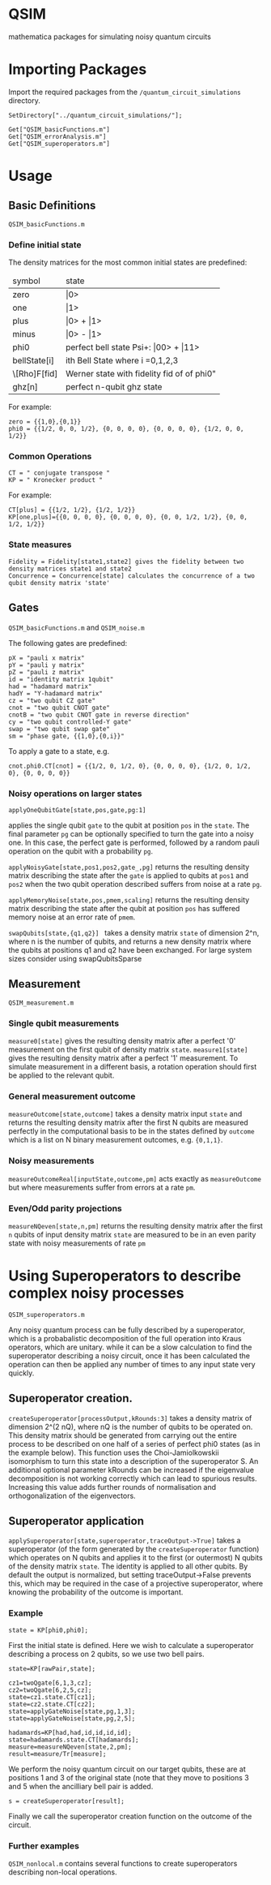 QSIM
====

mathematica packages for simulating noisy quantum circuits

# Importing Packages

Import the required packages from the ``/quantum_circuit_simulations`` directory. 

```
SetDirectory["../quantum_circuit_simulations/"];

Get["QSIM_basicFunctions.m"]
Get["QSIM_errorAnalysis.m"]
Get["QSIM_superoperators.m"]

```

# Usage

## Basic Definitions
``QSIM_basicFunctions.m``

### Define initial state
The density matrices for the most common initial states are predefined: 

<table style="width:100%">
<thead>
  <tr>
    <td>symbol</td>
    <td>state</td> 
  </tr>
  </thead>
  <tbody>
  <tr><td>zero</td><td>|0></td></tr>
  <tr><td>one</td><td>|1></td></tr>
  <tr><td>plus</td><td>|0> + |1></td></tr>
  <tr><td>minus</td><td>|0> - |1></td></tr>
  <tr><td>phi0</td><td>perfect bell state Psi+: |00> + |11></td></tr>
  <tr><td>bellState[i]</td><td>ith Bell State where i =0,1,2,3 </td></tr>
  <tr><td>\[Rho]F[fid]</td><td>Werner state with fidelity fid of of phi0"</td></tr>
  <tr><td>ghz[n]</td><td>perfect n-qubit ghz state</td></tr>
  
  </tbody>
</table>


For example: 

```
zero = {{1,0},{0,1}}
phi0 = {{1/2, 0, 0, 1/2}, {0, 0, 0, 0}, {0, 0, 0, 0}, {1/2, 0, 0, 1/2}}

```

### Common Operations

```
CT = " conjugate transpose "
KP = " Kronecker product " 
```

For example: 

``` 
CT[plus] = {{1/2, 1/2}, {1/2, 1/2}} 
KP[one,plus]={{0, 0, 0, 0}, {0, 0, 0, 0}, {0, 0, 1/2, 1/2}, {0, 0, 1/2, 1/2}}
```


### State measures

```
Fidelity = Fidelity[state1,state2] gives the fidelity between two density matrices state1 and state2
Concurrence = Concurrence[state] calculates the concurrence of a two qubit density matrix 'state'
```


## Gates
``QSIM_basicFunctions.m`` and ``QSIM_noise.m``

The following gates are predefined: 

```
pX = "pauli x matrix"
pY = "pauli y matrix"
pZ = "pauli z matrix"
id = "identity matrix 1qubit"
had = "hadamard matrix"
hadY = "Y-hadamard matrix"
cz = "two qubit CZ gate"
cnot = "two qubit CNOT gate"
cnotB = "two qubit CNOT gate in reverse direction"
cy = "two qubit controlled-Y gate"
swap = "two qubit swap gate"
sm = "phase gate, {{1,0},{0,i}}"
```

To apply a gate to a state, e.g. 

```
cnot.phi0.CT[cnot] = {{1/2, 0, 1/2, 0}, {0, 0, 0, 0}, {1/2, 0, 1/2, 0}, {0, 0, 0, 0}}
```

### Noisy operations on larger states

```applyOneQubitGate[state,pos,gate,pg:1] ```

applies the single qubit  ```gate``` to the qubit at position ```pos``` in the `state`. The final parameter ``pg`` can be optionally specified to turn the gate into a noisy one. In this case, the perfect gate is performed, followed by a random pauli operation on the qubit with a probability ```pg```.


`applyNoisyGate[state,pos1,pos2,gate_,pg]` returns the resulting density matrix describing the state after the `gate` is applied to qubits at `pos1` and `pos2` when the two qubit operation described suffers from noise at a rate `pg`. 


`applyMemoryNoise[state,pos,pmem,scaling]` returns the resulting density matrix describing the state after the qubit at position `pos` has suffered memory noise at an error rate of `pmem`. 


```swapQubits[state,{q1,q2}] ``` takes a density matrix ``state`` of dimension 2^n, where n is the number of qubits, and returns a new density matrix where the qubits at positions q1 and q2 have been exchanged. For large system sizes consider using swapQubitsSparse




## Measurement
``QSIM_measurement.m``

### Single qubit measurements

`measure0[state]` gives the resulting density matrix after a perfect '0' measurement on the first qubit of density matrix `state`. `measure1[state]` gives the resulting density matrix after a perfect '1' measurement. To simulate measurement in a different basis, a rotation operation should first be applied to the relevant qubit. 

### General measurement outcome

`measureOutcome[state,outcome]` takes a density matrix input `state` and returns the resulting density matrix after the first N qubits are measured perfectly in the computational basis to be in the states defined by `outcome` which is a list on N binary measurement outcomes, e.g. `{0,1,1}`. 

### Noisy measurements

`measureOutcomeReal[inputState,outcome,pm]` acts exactly as `measureOutcome` but where measurements suffer from errors at a rate `pm`. 


### Even/Odd parity projections

`measureNQeven[state,n,pm]` returns the resulting density matrix after the first `n` qubits of input density matrix `state` are measured to be in an even parity state with noisy measurements of rate `pm`



# Using Superoperators to describe complex noisy processes
`QSIM_superoperators.m`

Any noisy quantum process can be fully described by a superoperator, which is a probabalistic decomposition of the full operation into Kraus operators, which are unitary. while it can be a slow calculation to find the superoperator describing a noisy circuit, once it has been calculated the operation can then be applied any number of times to any input state very quickly. 



## Superoperator creation. 

`createSuperoperator[processOutput,kRounds:3]` takes a density matrix of dimension 2^(2 nQ), where nQ is the number of qubits to be operated on. This density matrix should be generated from carrying out the entire process to be described on one half of a series of perfect phi0 states (as in the example below). This function uses the Choi-Jamiolkowskii isomorphism to turn this state into a description of the superoperator S.  An additional optional parameter kRounds can be increased if the eigenvalue decomposition is not working correctly which can lead to spurious results. Increasing this value adds further rounds of normalisation and orthogonalization of the eigenvectors.

## Superoperator application

`applySuperoperator[state,superoperator,traceOutput->True]` takes a superoperator (of the form generated by the `createSuperoperator` function) which operates on N qubits and applies it to the first (or outermost) N qubits of the density matrix `state`. The identity is applied to all other qubits. By default the output is normalized, but setting traceOutput->False prevents this, which may be required in the case of a projective superoperator, where knowing the probability of the outcome is important. 


### Example

```
state = KP[phi0,phi0];
```
First the initial state is defined. Here we wish to calculate a superoperator describing a process on 2 qubits, so we use two bell pairs. 

```
state=KP[rawPair,state]; 

cz1=twoQgate[6,1,3,cz];
cz2=twoQgate[6,2,5,cz];
state=cz1.state.CT[cz1];
state=cz2.state.CT[cz2];
state=applyGateNoise[state,pg,1,3];
state=applyGateNoise[state,pg,2,5];

hadamards=KP[had,had,id,id,id,id];
state=hadamards.state.CT[hadamards];
measure=measureNQeven[state,2,pm];
result=measure/Tr[measure];
```
We perform the noisy quantum circuit on our target qubits, these are at positions 1 and 3 of the original state (note that they move to positions 3 and 5 when the ancilliary bell pair is added. 

```
s = createSuperoperator[result]; 
```

Finally we call the superoperator creation function on the outcome of the circuit. 


### Further examples

`QSIM_nonlocal.m` contains several functions to create superoperators describing non-local operations. 



